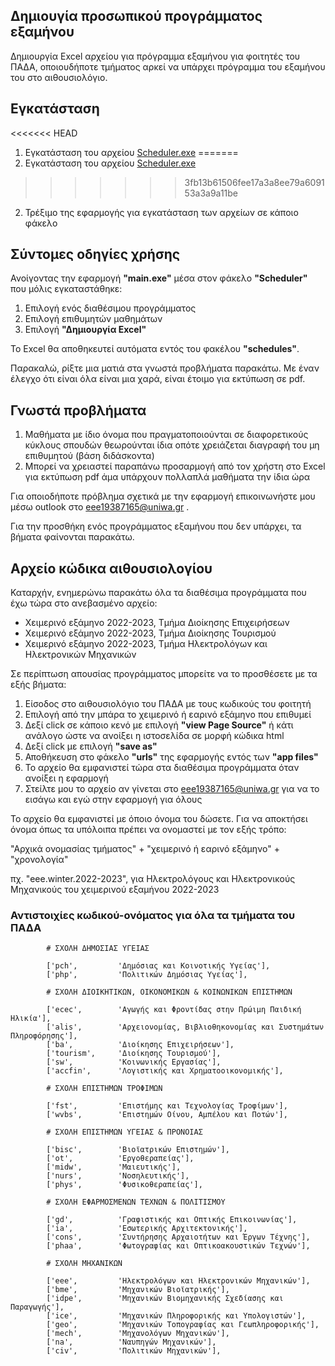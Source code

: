 ## Δημιουγία προσωπικού προγράμματος εξαμήνου

Δημιουργία Excel αρχείου για πρόγραμμα εξαμήνου για φοιτητές του ΠΑΔΑ,
οποιουδήποτε τμήματος αρκεί να υπάρχει πρόγραμμα του εξαμήνου του στο αιθουσιολόγιο.


## Εγκατάσταση

<<<<<<< HEAD
1. Εγκατάσταση του αρχείου [Scheduler.exe](https://github.com/VaggM/Scheduler/Scheduler.exe)
=======
1. Εγκατάσταση του αρχείου [Scheduler.exe](https://github.com/VaggM/Scheduler/blob/main/Scheduler.exe)
>>>>>>> 3fb13b61506fee17a3a8ee79a609153a3a9a11be
2. Τρέξιμο της εφαρμογής για εγκατάσταση των αρχείων σε κάποιο φάκελο


## Σύντομες οδηγίες χρήσης

Ανοίγοντας την εφαρμογή **"main.exe"** μέσα στον φάκελο **"Scheduler"** που μόλις εγκαταστάθηκε:

1. Επιλογή ενός διαθέσιμου προγράμματος
2. Επιλογή επιθυμητών μαθημάτων
3. Επιλογή **"Δημιουργία Excel"**

Το Excel θα αποθηκευτεί αυτόματα εντός του φακέλου **"schedules"**.

Παρακαλώ, ρίξτε μια ματιά στα γνωστά προβλήματα παρακάτω.
Με έναν έλεγχο ότι είναι όλα είναι μια χαρά, είναι έτοιμο για εκτύπωση σε pdf.


## Γνωστά προβλήματα

1. Μαθήματα με ίδιο όνομα που πραγματοποιούνται σε διαφορετικούς κύκλους σπουδών
   θεωρούνται ίδια οπότε χρειάζεται διαγραφή του μη επιθυμητού (βάση διδάσκοντα)
2. Μπορεί να χρειαστεί παραπάνω προσαρμογή από τον χρήστη στο Excel για εκτύπωση pdf 
   άμα υπάρχουν πολλαπλά μαθήματα την ίδια ώρα

Για οποιοδήποτε πρόβλημα σχετικά με την εφαρμογή επικοινωνήστε μου μέσω outlook στο eee19387165@uniwa.gr .

Για την προσθήκη ενός προγράμματος εξαμήνου που δεν υπάρχει, τα βήματα φαίνονται παρακάτω.


## Αρχείο κώδικα αιθουσιολογίου

Καταρχήν, ενημερώνω παρακάτω όλα τα διαθέσιμα προγράμματα που έχω τώρα στο ανεβασμένο αρχείο:

* Χειμερινό εξάμηνο 2022-2023, Τμήμα Διοίκησης Επιχειρήσεων
* Χειμερινό εξάμηνο 2022-2023, Τμήμα Διοίκησης Τουρισμού
* Χειμερινό εξάμηνο 2022-2023, Τμήμα Ηλεκτρολόγων και Ηλεκτρονικών Μηχανικών

Σε περίπτωση απουσίας προγράμματος μπορείτε να το προσθέσετε με τα εξής βήματα:

1. Είσοδος στο αιθουσιολόγιο του ΠΑΔΑ με τους κωδικούς του φοιτητή
2. Επιλογή από την μπάρα το χειμερινό ή εαρινό εξάμηνο που επιθυμεί
3. Δεξί click σε κάποιο κενό με επιλογή **"view Page Source"** ή κάτι ανάλογο 
   ώστε να ανοίξει η ιστοσελίδα σε μορφή κώδικα html
4. Δεξί click με επιλογή **"save as"**
5. Αποθήκευση στο φάκελο **"urls"** της εφαρμογής εντός των **"app files"**
6. Το αρχείο θα εμφανιστεί τώρα στα διαθέσιμα προγράμματα όταν ανοίξει η εφαρμογή
7. Στείλτε μου το αρχείο αν γίνεται στο eee19387165@uniwa.gr για να το εισάγω 
και εγώ στην εφαρμογή για όλους

Το αρχείο θα εμφανιστεί με όποιο όνομα του δώσετε. Για να αποκτήσει όνομα 
όπως τα υπόλοιπα πρέπει να ονομαστεί με τον εξής τρόπο:

"Αρχικά ονομασίας τμήματος" + "χειμερινό ή εαρινό εξάμηνο" + "χρονολογία"

πχ. "eee.winter.2022-2023", για Ηλεκτρολόγους και Ηλεκτρονικούς Μηχανικούς 
του χειμερινού εξαμήνου 2022-2023


### Αντιστοιχίες κωδικού-ονόματος για όλα τα τμήματα του ΠΑΔΑ

            # ΣΧΟΛΗ ΔΗΜΟΣΙΑΣ ΥΓΕΙΑΣ

            ['pch',         'Δημόσιας και Κοινοτικής Υγείας'],
            ['php',         'Πολιτικών Δημόσιας Υγείας'],

            # ΣΧΟΛΗ ΔΙΟΙΚΗΤΙΚΩΝ, ΟΙΚΟΝΟΜΙΚΩΝ & ΚΟΙΝΩΝΙΚΩΝ ΕΠΙΣΤΗΜΩΝ

            ['ecec',        'Αγωγής και Φροντίδας στην Πρώιμη Παιδική Ηλικία'],
            ['alis',        'Αρχειονομίας, Βιβλιοθηκονομίας και Συστημάτων Πληροφόρησης'],
            ['ba',          'Διοίκησης Επιχειρήσεων'],
            ['tourism',     'Διοίκησης Τουρισμού'],
            ['sw',          'Κοινωνικής Εργασίας'],
            ['accfin',      'Λογιστικής και Χρηματοοικονομικής'],

            # ΣΧΟΛΗ ΕΠΙΣΤΗΜΩΝ ΤΡΟΦΙΜΩΝ

            ['fst',         'Επιστήμης και Τεχνολογίας Τροφίμων'],
            ['wvbs',        'Επιστημών Οίνου, Αμπέλου και Ποτών'],

            # ΣΧΟΛΗ ΕΠΙΣΤΗΜΩΝ ΥΓΕΙΑΣ & ΠΡΟΝΟΙΑΣ

            ['bisc',        'Βιοϊατρικών Επιστημών'],
            ['ot',          'Εργοθεραπείας'],
            ['midw',        'Μαιευτικής'],
            ['nurs',        'Νοσηλευτικής'],
            ['phys',        'Φυσικοθεραπείας'],

            # ΣΧΟΛΗ ΕΦΑΡΜΟΣΜΕΝΩΝ ΤΕΧΝΩΝ & ΠΟΛΙΤΙΣΜΟΥ

            ['gd',          'Γραφιστικής και Οπτικής Επικοινωνίας'],
            ['ia',          'Εσωτερικής Αρχιτεκτονικής'],
            ['cons',        'Συντήρησης Αρχαιοτήτων και Έργων Τέχνης'],
            ['phaa',        'Φωτογραφίας και Οπτικοακουστικών Τεχνών'],

            # ΣΧΟΛΗ ΜΗΧΑΝΙΚΩΝ

            ['eee',         'Ηλεκτρολόγων και Ηλεκτρονικών Μηχανικών'],
            ['bme',         'Μηχανικών Βιοϊατρικής'],
            ['idpe',        'Μηχανικών Βιομηχανικής Σχεδίασης και Παραγωγής'],
            ['ice',         'Μηχανικών Πληροφορικής και Υπολογιστών'],
            ['geo',         'Μηχανικών Τοπογραφίας και Γεωπληροφορικής'],
            ['mech',        'Μηχανολόγων Μηχανικών'],
            ['na',          'Ναυπηγών Μηχανικών'],
            ['civ',         'Πολιτικών Μηχανικών'],
